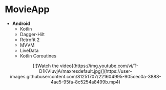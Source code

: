 # MovieApp

- **Android** 
   - Kotlin
   - Dagger-Hilt
   - Retrofit 2
   - MVVM
   - LiveData
   - Kotlin Coroutines


<div align=center>
        [![Watch the video](https://img.youtube.com/vi/T-D1KVIuvjA/maxresdefault.jpg)](https://user-images.githubusercontent.com/81251707/221604995-905cec0a-3888-4ae5-95fa-8c5254a8499b.mp4)
        
</div>
